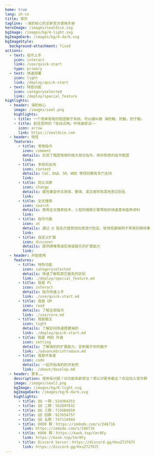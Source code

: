 ```yaml
---
home: true
lang: zh-cn
title: 首页
tagline: ✨海豹核心的全新官方使用手册
heroImage: /images/sealdice.svg
bgImage: /images/bg/4-light.svg
bgImageDark: /images/bg/4-dark.svg
bgImageStyle:
  background-attachment: fixed
actions:
  - text: 指令上手
    icon: interact
    link: /use/quick-start
    type: primary
  - text: 快速部署
    icon: light
    link: /deploy/quick-start
  - text: 特色功能
    icon: categoryselected
    link: /deploy/special_feature
highlights:
  - header: 海豹核心
    image: /images/seal.png
    highlights:
    - title: 一个简单易用的跑团骰子系统。可以被叫做 海豹骰、豹骰，豹子骰。
    - title: 前往官网的「在线试用」中快速尝试——
      icon: arrow
      link: https://sealdice.com
  - header: 特性
    features:
      - title: 常用指令
        icon: comment
        details: 实现了跑团常用的绝大部分指令，用你熟悉的指令跑团
        link:
      - title: 多规则支持
        icon: context
        details: CoC、D&D、SR、WOD 等规则都有专门支持
        link:
      - title: 同义词表
        icon: change
        details: 属性兼容中文简体、繁体、英文缩写和其他常见别名
        link:
      - title: 全文搜索
        icon: search
        details: 使用全文搜索技术，小型的搜索引擎帮助你快速查询各种资料
        link:
      - title: 指令代骰
        icon: at
        details: 通过 @ 指名代替其他玩家进行检定，愉快规避掉鸽子带来的麻烦事
        link:
      - title: 自定义扩展
        icon: discover
        details: 提供牌堆等或实用或娱乐的扩展能力
        link:
  - header: 开始使用
    features:
      - title: 特色功能
        icon: categoryselected
        details: 快速了解和其它骰系的区别
        link: ./deploy/special_feature.md
      - title: 我是 PL
        icon: interact
        details: 指令快速上手
        link: ./use/quick-start.md
      - title: 我是 GM
        icon: read
        details: 了解全部指令
        link: ./use/core.md
      - title: 我是骰主
        icon: light
        details: 了解如何快速搭建海豹
        link: ./deploy/quick-start.md
      - title: 我是 MOD 作者
        icon: setting
        details: 了解海豹的扩展能力，定制属于你的骰子
        link: ./advanced/introduce.md
      - title: 我是开发者
        icon: code
        details: 一起开始海豹的开发吧
        link: ./about/develop.md
  - header: 更多……
    description: 使用有问题？对功能有新想法？想认识更多骰主？欢迎加入官方群
    image: /images/seal2.png
    bgImage: /images/bg/6-light.svg
    bgImageDark: /images/bg/6-dark.svg
    highlights:
      - title: QQ 一群：524364253
      - title: QQ 二群：562897832
      - title: QQ 三群：715664650
      - title: QQ 四群：917654757
      - title: QQ 五群：747114944
      - title: DODO 群：https://imdodo.com/s/246716
        link: https://imdodo.com/s/246716
      - title: KOOK 群：https://kook.top/Cmr0Fy
        link: https://kook.top/Cmr0Fy
      - title: Discord Server：https://discord.gg/HxuZ72T67C
        link: https://discord.gg/HxuZ72T67C
---
```

